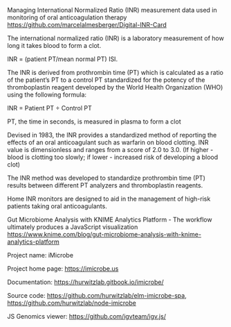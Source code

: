 Managing International Normalized Ratio (INR) measurement data used in monitoring of oral anticoagulation therapy
https://github.com/marcelalmesberger/Digital-INR-Card

The international normalized ratio (INR) is a laboratory measurement of how long it takes blood to form a clot. 

INR = (patient PT/mean normal PT) ISI.

The INR is derived from prothrombin time (PT) which is calculated as a ratio of the patient’s PT to a control PT standardized for 
the potency of the thromboplastin reagent developed by the World Health Organization (WHO) using the following formula:

INR = Patient PT ÷ Control PT

PT, the time in seconds, is measured in plasma to form a clot

Devised in 1983, the INR provides a standardized method of reporting the effects of an oral anticoagulant such as 
warfarin on blood clotting. INR value is dimensionless and ranges from a score of 2.0 to 3.0. (If higher - 
blood is clotting too slowly; if lower - increased risk of developing a blood clot)

The INR method was developed to standardize prothrombin time (PT) results between different PT analyzers and thromboplastin reagents.

Home INR monitors are designed to aid in the management of high-risk patients taking oral anticoagulants.


Gut Microbiome Analysis with KNIME Analytics Platform - The workflow ultimately produces a JavaScript visualization
https://www.knime.com/blog/gut-microbiome-analysis-with-knime-analytics-platform

Project name: iMicrobe

Project home page: https://imicrobe.us

Documentation: https://hurwitzlab.gitbook.io/imicrobe/

Source code: https://github.com/hurwitzlab/elm-imicrobe-spa, https://github.com/hurwitzlab/node-imicrobe


JS Genomics viewer: https://github.com/igvteam/igv.js/  
